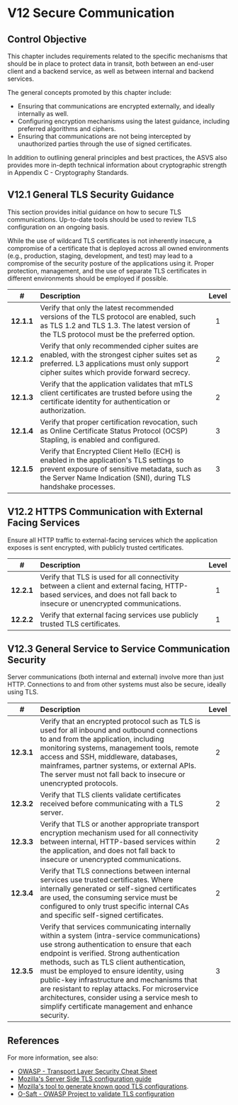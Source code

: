 # V12 Secure Communication

## Control Objective

This chapter includes requirements related to the specific mechanisms that should be in place to protect data in transit, both between an end-user client and a backend service, as well as between internal and backend services.

The general concepts promoted by this chapter include:

* Ensuring that communications are encrypted externally, and ideally internally as well.
* Configuring encryption mechanisms using the latest guidance, including preferred algorithms and ciphers.
* Ensuring that communications are not being intercepted by unauthorized parties through the use of signed certificates.

In addition to outlining general principles and best practices, the ASVS also provides more in-depth technical information about cryptographic strength in Appendix C - Cryptography Standards.

## V12.1 General TLS Security Guidance

This section provides initial guidance on how to secure TLS communications. Up-to-date tools should be used to review TLS configuration on an ongoing basis.

While the use of wildcard TLS certificates is not inherently insecure, a compromise of a certificate that is deployed across all owned environments (e.g., production, staging, development, and test) may lead to a compromise of the security posture of the applications using it. Proper protection, management, and the use of separate TLS certificates in different environments should be employed if possible.

| # | Description | Level |
| :---: | :--- | :---: |
| **12.1.1** | Verify that only the latest recommended versions of the TLS protocol are enabled, such as TLS 1.2 and TLS 1.3. The latest version of the TLS protocol must be the preferred option. | 1 |
| **12.1.2** | Verify that only recommended cipher suites are enabled, with the strongest cipher suites set as preferred. L3 applications must only support cipher suites which provide forward secrecy. | 2 |
| **12.1.3** | Verify that the application validates that mTLS client certificates are trusted before using the certificate identity for authentication or authorization. | 2 |
| **12.1.4** | Verify that proper certification revocation, such as Online Certificate Status Protocol (OCSP) Stapling, is enabled and configured. | 3 |
| **12.1.5** | Verify that Encrypted Client Hello (ECH) is enabled in the application's TLS settings to prevent exposure of sensitive metadata, such as the Server Name Indication (SNI), during TLS handshake processes. | 3 |

## V12.2 HTTPS Communication with External Facing Services

Ensure all HTTP traffic to external-facing services which the application exposes is sent encrypted, with publicly trusted certificates.

| # | Description | Level |
| :---: | :--- | :---: |
| **12.2.1** | Verify that TLS is used for all connectivity between a client and external facing, HTTP-based services, and does not fall back to insecure or unencrypted communications. | 1 |
| **12.2.2** | Verify that external facing services use publicly trusted TLS certificates. | 1 |

## V12.3 General Service to Service Communication Security

Server communications (both internal and external) involve more than just HTTP. Connections to and from other systems must also be secure, ideally using TLS.

| # | Description | Level |
| :---: | :--- | :---: |
| **12.3.1** | Verify that an encrypted protocol such as TLS is used for all inbound and outbound connections to and from the application, including monitoring systems, management tools, remote access and SSH, middleware, databases, mainframes, partner systems, or external APIs. The server must not fall back to insecure or unencrypted protocols. | 2 |
| **12.3.2** | Verify that TLS clients validate certificates received before communicating with a TLS server. | 2 |
| **12.3.3** | Verify that TLS or another appropriate transport encryption mechanism used for all connectivity between internal, HTTP-based services within the application, and does not fall back to insecure or unencrypted communications. | 2 |
| **12.3.4** | Verify that TLS connections between internal services use trusted certificates. Where internally generated or self-signed certificates are used, the consuming service must be configured to only trust specific internal CAs and specific self-signed certificates. | 2 |
| **12.3.5** | Verify that services communicating internally within a system (intra-service communications) use strong authentication to ensure that each endpoint is verified. Strong authentication methods, such as TLS client authentication, must be employed to ensure identity, using public-key infrastructure and mechanisms that are resistant to replay attacks. For microservice architectures, consider using a service mesh to simplify certificate management and enhance security. | 3 |

## References

For more information, see also:

* [OWASP - Transport Layer Security Cheat Sheet](https://cheatsheetseries.owasp.org/cheatsheets/Transport_Layer_Security_Cheat_Sheet.html)
* [Mozilla's Server Side TLS configuration guide](https://wiki.mozilla.org/Security/Server_Side_TLS)
* [Mozilla's tool to generate known good TLS configurations](https://mozilla.github.io/server-side-tls/ssl-config-generator/).
* [O-Saft - OWASP Project to validate TLS configuration](https://owasp.org/www-project-o-saft/)
